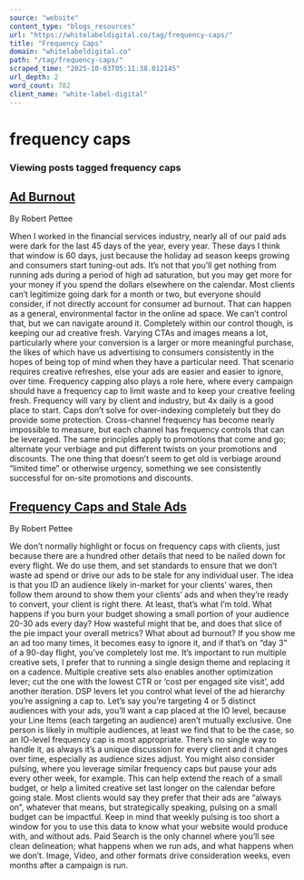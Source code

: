 ```yaml
---
source: "website"
content_type: "blogs_resources"
url: "https://whitelabeldigital.co/tag/frequency-caps/"
title: "Frequency Caps"
domain: "whitelabeldigital.co"
path: "/tag/frequency-caps/"
scraped_time: "2025-10-03T05:11:38.012145"
url_depth: 2
word_count: 782
client_name: "white-label-digital"
---
```


# frequency caps

### Viewing posts tagged frequency caps

## [Ad Burnout](https://whitelabeldigital.co/ad-burnout/)

By Robert Pettee

When I worked in the financial services industry, nearly all of our paid ads were dark for the last 45 days of the year, every year. These days I think that window is 60 days, just because the holiday ad season keeps growing and consumers start tuning-out ads. It’s not that you’ll get nothing from running ads during a period of high ad saturation, but you may get more for your money if you spend the dollars elsewhere on the calendar. Most clients can’t legitimize going dark for a month or two, but everyone should consider, if not directly account for consumer ad burnout. That can happen as a general, environmental factor in the online ad space. We can’t control that, but we can navigate around it. Completely within our control though, is keeping our ad creative fresh. Varying CTAs and images means a lot, particularly where your conversion is a larger or more meaningful purchase, the likes of which have us advertising to consumers consistently in the hopes of being top of mind when they have a particular need. That scenario requires creative refreshes, else your ads are easier and easier to ignore, over time. Frequency capping also plays a role here, where every campaign should have a frequency cap to limit waste and to keep your creative feeling fresh. Frequency will vary by client and industry, but 4x daily is a good place to start. Caps don’t solve for over-indexing completely but they do provide some protection. Cross-channel frequency has become nearly impossible to measure, but each channel has frequency controls that can be leveraged. The same principles apply to promotions that come and go; alternate your verbiage and put different twists on your promotions and discounts. The one thing that doesn’t seem to get old is verbiage around “limited time” or otherwise urgency, something we see consistently successful for on-site promotions and discounts.

## [Frequency Caps and Stale Ads](https://whitelabeldigital.co/frequency-caps-and-stale-ads/)

By Robert Pettee

We don’t normally highlight or focus on frequency caps with clients, just because there are a hundred other details that need to be nailed down for every flight. We do use them, and set standards to ensure that we don’t waste ad spend or drive our ads to be stale for any individual user. The idea is that you ID an audience likely in-market for your clients’ wares, then follow them around to show them your clients’ ads and when they’re ready to convert, your client is right there. At least, that’s what I’m told. What happens if you burn your budget showing a small portion of your audience 20-30 ads every day? How wasteful might that be, and does that slice of the pie impact your overall metrics? What about ad burnout? If you show me an ad too many times, it becomes easy to ignore it, and if that’s on “day 3” of a 90-day flight, you’ve completely lost me. It’s important to run multiple creative sets, I prefer that to running a single design theme and replacing it on a cadence. Multiple creative sets also enables another optimization lever; cut the one with the lowest CTR or ‘cost per engaged site visit’, add another iteration. DSP levers let you control what level of the ad hierarchy you’re assigning a cap to. Let’s say you’re targeting 4 or 5 distinct audiences with your ads, you’ll want a cap placed at the IO level, because your Line Items (each targeting an audience) aren’t mutually exclusive. One person is likely in multiple audiences, at least we find that to be the case, so an IO-level frequency cap is most appropriate. There’s no single way to handle it, as always it’s a unique discussion for every client and it changes over time, especially as audience sizes adjust. You might also consider pulsing, where you leverage similar frequency caps but pause your ads every other week, for example. This can help extend the reach of a small budget, or help a limited creative set last longer on the calendar before going stale. Most clients would say they prefer that their ads are “always on”, whatever that means, but strategically speaking, pulsing on a small budget can be impactful. Keep in mind that weekly pulsing is too short a window for you to use this data to know what your website would produce with, and without ads. Paid Search is the only channel where you’ll see clean delineation; what happens when we run ads, and what happens when we don’t. Image, Video, and other formats drive consideration weeks, even months after a campaign is run.